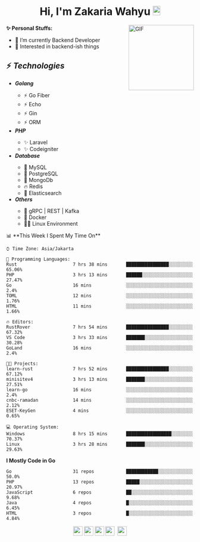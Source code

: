 <h1 align="center">Hi, I'm Zakaria Wahyu <img src="https://github.com/TheDudeThatCode/TheDudeThatCode/blob/master/Assets/Hi.gif" width="20px" height="25px"></h1>

<img align="right" alt="GIF" height="175px" src="https://www.nayakapratama.co.id/wp-content/uploads/2019/07/Website-Maintenance.gif" />

**✨ Personal Stuffs:**
- 🔭 I’m currently Backend Developer
- 🌱 Interested in backend-ish things

<h2>⚡ <i>Technologies</i></h2>
<ul>
<li><strong><i>Golang</i></strong></li>
  <ul>
    <li>⚡ Go Fiber</li>
    <li>⚡ Echo</li>
    <li>⚡ Gin</li>
    <li>⚡ ORM</li>
  </ul>
<li><strong><i>PHP</i></strong></li>
  <ul>
    <li>✨ Laravel</li>
    <li>✨ Codeigniter</li>
  </ul>
<li><strong><i>Database</i></strong></li>
  <ul>
    <li>🐬 MySQL</li>
    <li>🐘 PostgreSQL</li>
    <li>🍃 MongoDb</li>
    <li>🔥 Redis</li>
    <li>🔎 Elasticsearch</li>
  </ul>
  <li><strong><i>Others</i></strong></li>
  <ul>
    <li>💫 gRPC | REST | Kafka</li>
    <li>🐳 Docker</li>
    <li>👨‍💻 Linux Environment</li>
  </ul>
</ul>
<!--START_SECTION:waka-->
📊 **This Week I Spent My Time On** 

```text
⌚︎ Time Zone: Asia/Jakarta

💬 Programming Languages: 
Rust                     7 hrs 38 mins       ████████████████░░░░░░░░░   65.06% 
PHP                      3 hrs 13 mins       ██████░░░░░░░░░░░░░░░░░░░   27.47% 
Go                       16 mins             ░░░░░░░░░░░░░░░░░░░░░░░░░   2.4% 
TOML                     12 mins             ░░░░░░░░░░░░░░░░░░░░░░░░░   1.76% 
HTML                     11 mins             ░░░░░░░░░░░░░░░░░░░░░░░░░   1.66%

🔥 Editors: 
RustRover                7 hrs 54 mins       ████████████████░░░░░░░░░   67.32% 
VS Code                  3 hrs 33 mins       ███████░░░░░░░░░░░░░░░░░░   30.28% 
GoLand                   16 mins             ░░░░░░░░░░░░░░░░░░░░░░░░░   2.4%

🐱‍💻 Projects: 
learn-rust               7 hrs 52 mins       ████████████████░░░░░░░░░   67.12% 
minisitev4               3 hrs 13 mins       ███████░░░░░░░░░░░░░░░░░░   27.51% 
learn-go                 16 mins             ░░░░░░░░░░░░░░░░░░░░░░░░░   2.4% 
cnbc-ramadan             14 mins             ░░░░░░░░░░░░░░░░░░░░░░░░░   2.12% 
ESET-KeyGen              4 mins              ░░░░░░░░░░░░░░░░░░░░░░░░░   0.65%

💻 Operating System: 
Windows                  8 hrs 15 mins       █████████████████░░░░░░░░   70.37% 
Linux                    3 hrs 28 mins       ███████░░░░░░░░░░░░░░░░░░   29.63%

```

**I Mostly Code in Go** 

```text
Go                       31 repos            ████████████░░░░░░░░░░░░░   50.0% 
PHP                      13 repos            █████░░░░░░░░░░░░░░░░░░░░   20.97% 
JavaScript               6 repos             ██░░░░░░░░░░░░░░░░░░░░░░░   9.68% 
Java                     4 repos             █░░░░░░░░░░░░░░░░░░░░░░░░   6.45% 
HTML                     3 repos             █░░░░░░░░░░░░░░░░░░░░░░░░   4.84%

```



<!--END_SECTION:waka-->

<p align="center">
<a href="https://www.linkedin.com/in/zakariawahyu" target="_blank"><img src="https://img.shields.io/badge/linkedin-%230077B5.svg?&style=for-the-badge&logo=linkedin&logoColor=white" height=25></a>
<a href="https://medium.com/@zakariawahyu" target="_blank"><img src="https://img.shields.io/badge/Medium-12100E?style=for-the-badge&logo=medium&logoColor=white" height=25></a>
<a href="https://medium.com/@zakariawahyu" target="_blank"><img src="https://img.shields.io/badge/Portfolio-2300843e?style=for-the-badge&logo=About.me&logoColor=white" height=25></a>
<a href="https://www.twitter.com/_zakariawahyu" target="_blank"><img src="https://img.shields.io/badge/twitter-%231DA1F2.svg?&style=for-the-badge&logo=twitter&logoColor=white" height=25></a> 
<a href="https://www.instagram.com/_zakariawahyu" target="_blank"><img src="https://img.shields.io/badge/instagram-%23E4405F.svg?&style=for-the-badge&logo=instagram&logoColor=white" height=25></a>
